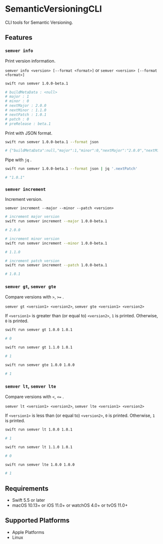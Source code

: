 # SemanticVersioningCLI

CLI tools for Semantic Versioning.

## Features

### `semver info`

Print version information.

`semver info <version> [--format <format>]` or `semver <version> [--format <format>]`

```sh
swift run semver 1.0.0-beta.1

# buildMetaData : <null>
# major : 1
# minor : 0
# nextMajor : 2.0.0
# nextMinor : 1.1.0
# nextPatch : 1.0.1
# patch : 0
# preRelease : beta.1
```

Print with JSON format.

```sh
swift run semver 1.0.0-beta.1 --format json

# {"buildMetaData":null,"major":1,"minor":0,"nextMajor":"2.0.0","nextMinor":"1.1.0","nextPatch":"1.0.1","patch":0,"preRelease":"beta.1"}
```

Pipe with `jq` .

```sh
swift run semver 1.0.0-beta.1 --format json | jq '.nextPatch'

# "1.0.1"
```

### `semver increment`

Increment version.

`semver increment --major --minor --patch <version>`

```sh
# increment major version
swift run semver increment --major 1.0.0-beta.1

# 2.0.0
```

```sh
# increment minor version
swift run semver increment --minor 1.0.0-beta.1

# 1.1.0
```

```sh
# increment patch version
swift run semver increment --patch 1.0.0-beta.1

# 1.0.1
```

### `semver gt`, `semver gte`

Compare versions with `>`, `>=` .

`semver gt <version1> <version2>`, `semver gte <version1> <version2>`

If `<version1>` is greater than (or equal to) `<version2>`, `1` is printed. Otherwise, `0` is printed.

```sh
swift run semver gt 1.0.0 1.0.1

# 0
```

```sh
swift run semver gt 1.1.0 1.0.1

# 1
```

```sh
swift run semver gte 1.0.0 1.0.0

# 1
```

### `semver lt`, `semver lte`

Compare versions with `<`, `<=` .

`semver lt <version1> <version2>`, `semver lte <version1> <version2>`

If `<version1>` is less than (or equal to) `<version2>`, `0` is printed. Otherwise, `1` is printed.

```sh
swift run semver lt 1.0.0 1.0.1

# 1
```

```sh
swift run semver lt 1.1.0 1.0.1

# 0
```

```sh
swift run semver lte 1.0.0 1.0.0

# 1
```

## Requirements

- Swift 5.5 or later
- macOS 10.13+ or iOS 11.0+ or watchOS 4.0+ or tvOS 11.0+

## Supported Platforms

- Apple Platforms
- Linux

